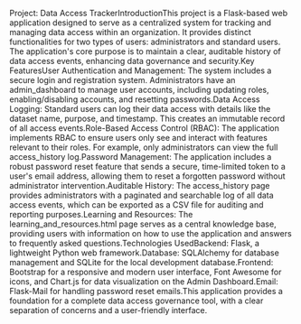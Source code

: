 Project: Data Access TrackerIntroductionThis project is a Flask-based web application designed to serve as a centralized system for tracking and managing data access within an organization. It provides distinct functionalities for two types of users: administrators and standard users. The application's core purpose is to maintain a clear, auditable history of data access events, enhancing data governance and security.Key FeaturesUser Authentication and Management: The system includes a secure login and registration system. Administrators have an admin_dashboard to manage user accounts, including updating roles, enabling/disabling accounts, and resetting passwords.Data Access Logging: Standard users can log their data access with details like the dataset name, purpose, and timestamp. This creates an immutable record of all access events.Role-Based Access Control (RBAC): The application implements RBAC to ensure users only see and interact with features relevant to their roles. For example, only administrators can view the full access_history log.Password Management: The application includes a robust password reset feature that sends a secure, time-limited token to a user's email address, allowing them to reset a forgotten password without administrator intervention.Auditable History: The access_history page provides administrators with a paginated and searchable log of all data access events, which can be exported as a CSV file for auditing and reporting purposes.Learning and Resources: The learning_and_resources.html page serves as a central knowledge base, providing users with information on how to use the application and answers to frequently asked questions.Technologies UsedBackend: Flask, a lightweight Python web framework.Database: SQLAlchemy for database management and SQLite for the local development database.Frontend: Bootstrap for a responsive and modern user interface, Font Awesome for icons, and Chart.js for data visualization on the Admin Dashboard.Email: Flask-Mail for handling password reset emails.This application provides a foundation for a complete data access governance tool, with a clear separation of concerns and a user-friendly interface.